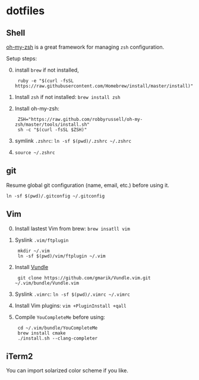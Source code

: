 dotfiles
========

Shell
-----

[oh-my-zsh](https://github.com/robbyrussell/oh-my-zsh) is a great framework for
managing `zsh` configuration.

Setup steps:

0. install `brew` if not installed,

        ruby -e "$(curl -fsSL https://raw.githubusercontent.com/Homebrew/install/master/install)"

1. Install `zsh` if not installed: `brew install zsh`

2. Install oh-my-zsh:

        ZSH="https://raw.github.com/robbyrussell/oh-my-zsh/master/tools/install.sh"
        sh -c "$(curl -fsSL $ZSH)"

3. symlink `.zshrc`: `ln -sf $(pwd)/.zshrc ~/.zshrc`

4. `source ~/.zshrc`

git
---

Resume global git configuration (name, email, etc.) before using it.

    ln -sf $(pwd)/.gitconfig ~/.gitconfig

Vim
---

0. Install lastest Vim from brew: `brew insatll vim`

1. Syslink `.vim/ftplugin`

        mkdir ~/.vim
        ln -sf $(pwd)/vim/ftplugin ~/.vim

2. Install [Vundle](https://github.com/gmarik/Vundle.vim)

        git clone https://github.com/gmarik/Vundle.vim.git ~/.vim/bundle/Vundle.vim

3. Syslink `.vimrc`: `ln -sf $(pwd)/.vimrc ~/.vimrc`

4. Install Vim plugins: `vim +PluginInstall +qall`

5. Compile `YouCompleteMe` before using: 

        cd ~/.vim/bundle/YouCompleteMe
        brew install cmake
        ./install.sh --clang-completer


iTerm2
------

You can import solarized color scheme if you like.
